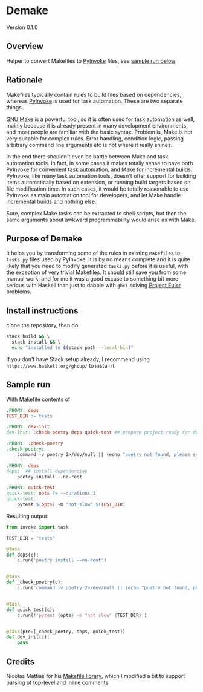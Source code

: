 # Demake

Version 0.1.0

## Overview

Helper to convert Makefiles to [PyInvoke](https://www.pyinvoke.org/) files, see [sample run below](#sample-run)

## Rationale

Makefiles typically contain rules to build files based on dependencies, whereas [PyInvoke](https://www.pyinvoke.org/) is used for task automation. These are two separate things.

[GNU Make](https://www.gnu.org/software/make/) is a powerful tool, so it is often used for task automation as well, mainly because it is already present in many development environments, and most people are familiar with the basic syntax. Problem is, Make is not very suitable for complex rules. Error handling, condition logic, passing arbitrary command line arguments etc is not where it really shines.

In the end there shouldn't even be battle between Make and task automation tools. In fact, in some cases it makes totally sense to have both PyInvoke for convenient task automation, and Make for incremental builds. PyInvoke, like many task automation tools, doesn't offer support for building items automatically based on extension, or running build targets based on file modification time. In such cases, it would be totally reasonable to use PyInvoke as main automation tool for developers, and let Make handle incremental builds and nothing else.

Sure, complex Make tasks can be extracted to shell scripts, but then the same arguments about awkward programmability would arise as with Make.

## Purpose of Demake

It helps you by transforming some of the rules in existing `Makefile`s to `tasks.py` files used by PyInvoke. It is by no means complete and it is quite likely that you need to modify generated `tasks.py` before it is useful, with the exception of very trivial Makefiles. It should still save you from some manual work, and for me it was a good excuse to something bit more serious with Haskell than just to dabble with `ghci` solving [Project Euler](https://projecteuler.net/) problems.

## Install instructions

clone the repository, then do

```bash
stack build && \
  stack install && \
  echo "installed to $(stack path --local-bin)"
```

If you don't have Stack setup already, I recommend using `https://www.haskell.org/ghcup/` to install it.

## Sample run<a id="sample-run"></a>

With Makefile contents of

```Makefile
.PHONY: deps
TEST_DIR := tests

.PHONY: dev-init
dev-init: .check-poetry deps quick-test ## prepare project ready for development

.PHONY: .check-poetry
.check-poetry:
	command -v poetry 2>/dev/null || (echo "poetry not found, please see https://python-poetry.org/docs/#installation"; exit 1)

.PHONY: deps
deps:  ## install dependencies
	poetry install --no-root

.PHONY: quick-test
quick-test: opts ?= --durations 3
quick-test:
	pytest $(opts) -m "not slow" $(TEST_DIR)
```

Resulting output:

```python
from invoke import task

TEST_DIR = "tests"

@task
def deps(c):
    c.run('poetry install --no-root')


@task
def _check_poetry(c):
    c.run('command -v poetry 2>/dev/null || (echo "poetry not found, please see https://python-poetry.org/docs/#installation"; exit 1)')


@task
def quick_test(c):
    c.run(f'pytest {opts} -m "not slow" {TEST_DIR}')


@task(pre=[_check_poetry, deps, quick_test])
def dev_init(c):
    pass
```

## Credits

Nicolas Mattias for his [Makefile library](https://github.com/nmattia/makefile), which I modified a bit to support parsing of top-level and inline comments
